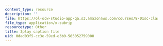 ```yaml
---
content_type: resource
description: ''
file: https://ol-ocw-studio-app-qa.s3.amazonaws.com/courses/8-01sc-classical-mechanics-fall-2016/0dad03f5cc3e59ede3b9585052759000_MoRip5VVdkI.srt
file_type: application/x-subrip
resourcetype: Other
title: 3play caption file
uid: 0dad03f5-cc3e-59ed-e3b9-585052759000
---
```

